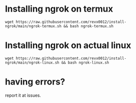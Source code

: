 # Installing ngrok on termux

```wget https://raw.githubusercontent.com/revx0012/install-ngrok/main/ngrok-termux.sh && bash ngrok-termux.sh```


# Installing ngrok on actual linux

```wget https://raw.githubusercontent.com/revx0012/install-ngrok/main/ngrok-linux.sh && bash ngrok-linux.sh```

# having errors?

report it at issues.
